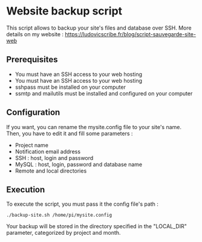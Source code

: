 ﻿#  Website backup script

This script allows to backup your site's files and database over SSH. More details on my website : https://ludovicscribe.fr/blog/script-sauvegarde-site-web

## Prerequisites

- You must have an SSH access to your web hosting
- You must have an SSH access to your web hosting
- sshpass must be installed on your computer
- ssmtp and mailutils must be installed and configured on your computer

## Configuration

If you want, you can rename the mysite.config file to your site's name. Then, you have to edit it and fill some parameters :
- Project name
- Notification email address
- SSH  : host, login and password
- MySQL : host, login, password and database name
- Remote and local directories

## Execution

To execute the script, you must pass it the config file's path :
```
./backup-site.sh /home/pi/mysite.config
```

Your backup will be stored in the directory specified in the "LOCAL_DIR" parameter, categorized by project and month.
